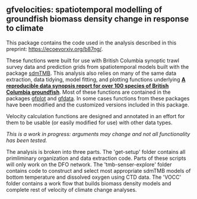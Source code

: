## gfvelocities: spatiotemporal modelling of groundfish biomass density change in response to climate

This package contains the code used in the analysis described in this preprint: https://ecoevorxiv.org/b87ng/.

These functions were built for use with British Columbia synoptic trawl survey data and prediction grids from spatiotemporal models built with the package [sdmTMB](https://pbs-assess.github.io/sdmTMB/index.html).
This analysis also relies on many of the same data extraction, data tidying, model fitting, and plotting functions underlying **[A reproducible data synopsis report for over 100 species of British Columbia groundfish](http://www.dfo-mpo.gc.ca/csas-sccs/Publications/ResDocs-DocRech/2019/2019_041-eng.html)**. Most of these functions are contained in the packages [gfplot](https://github.com/pbs-assess/gfplot) and [gfdata](https://github.com/pbs-assess/gfdata). In some cases functions from these packages have been modified and the customized versions included in this package. 

Velocity calculation functions are designed and annotated in an effort for them to be usable (or easily modified for use) with other data types. 

*This is a work in progress: arguments may change and not all functionality has been tested.*

The analysis is broken into three parts. 
The 'get-setup' folder contains all primliminary organization and data extraction code. 
Parts of these scripts will only work on the DFO network.
The 'tmb-senser-explore' folder contains code to construct and select most appropriate sdmTMB models of bottom temperature and dissolved oxygen using CTD data. 
The 'VOCC' folder contains a work flow that builds biomass density models and complete rest of velocity of climate change analyses.  
